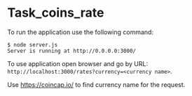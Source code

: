 # Task_coins_rate
To run the application use the following command:
```
$ node server.js
Server is running at http://0.0.0.0:3000/
```

To use application open browser and go by URL: `http://localhost:3000/rates?currency=<currency name>`.

Use https://coincap.io/ to find currency name for the request.

